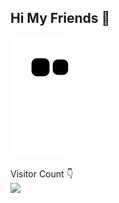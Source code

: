 ## Hi My Friends 👋

![](https://github.com/KKBUGHUNTER/KKBUGHUNTER/blob/output/github-contribution-grid-snake.svg)



Visitor Count 👇<br>
![](https://profile-counter.glitch.me/KKBUGHUNTER/count.svg)



<!--
- 🔭 I’m currently working on ...
- 🌱 I’m currently learning ...
- 👯 I’m looking to collaborate on ...
- 🤔 I’m looking for help with ...
- 💬 Ask me about ...
- 📫 How to reach me: ...
- 😄 Pronouns: ...
- ⚡ Fun fact: ...
-->
